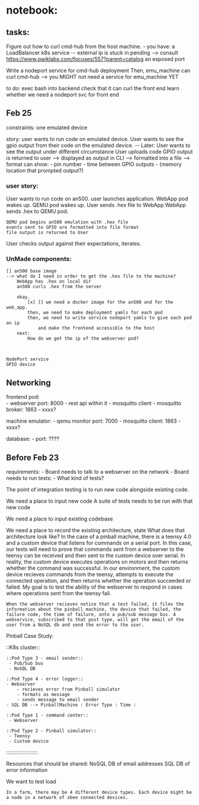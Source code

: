 # notebook:


## tasks:

Figure out how to curl cmd-hub from the host machine.
	- you have: 
		a LoadBalancer k8s service
			-- external ip is stuck in pending
				--> consult https://www.qwiklabs.com/focuses/557?parent=catalog
		an exposed port

Write a nodeport service for cmd-hub deployment
	Then, emu_machine can curl cmd-hub
--> you MIGHT not need a service for emu_machine YET


to do:
	exec bash into backend
	check that it can curl the front end
	learn whether we need a nodeport svc for front end


## Feb 25

constraints: one emulated device

story: user wants to run code on emulated device.
	User wants to see the gpio output from their code on the emulated device.
	 -- Later: User wants to see the output under different circumstance 
	User uploads code
	GPIO output is returned to user
		--> displayed as output in CLI
		--> formatted into a file 
			--> format can show: 
				- pin number
				- time between GPIO outputs
				- (memory location that prompted output?)


### user story:

User wants to run code on an500.
user launches application.
	WebApp pod wakes up.
	QEMU pod wakes up.
User sends .hex file to WebApp
	WebApp sends .hex to QEMU pod.

	QEMU pod begins an500 emulation with .hex file
	events sent to GPIO are formatted into file format
	file output is returned to User
User checks output against their expectations, iterates.

	



### UnMade components:

	[] an500 base image
	--> what do I need in order to get the .hex file to the machine?
		WebApp has .hex on local dir
		an500 curls .hex from the server
		
		okay. 
			[x] [] we need a docker image for the an500 and for the web_app.
			then, we need to make deployment yamls for each pod
			then, we need to write service nodeport yamls to give each pod an ip 
				and make the frontend accessible to the host
		next:
			How do we get the ip of the webserver pod?



	NodePort service
	GPIO device



## Networking

frontend pod:	
	- webserver port:		8000
		- rest api within it
		- mosquitto client
	- mosquitto broker:		1863
	- xxxx?

machine emulator:
	- qemu monitor port:	7000
	- mosquitto client:		1863
	- xxxx?

database:
	- port:					????

















## Before Feb 23

requirements:
	- Board needs to talk to a webserver on the network
	- Board needs to run tests:
		- What kind of tests?

The point of integration testing is to run new code alongside existing code.

We need a place to input new code
	A suite of tests needs to be run with that new code

We need a place to input existing codebase

We need a place to record the existing architecture, state
	What does that architecture look like?
		In the case of a pinball machine, there is a teensy 4.0 and a custom device that listens for commands on a serial port.
		In this case, our tests will need to prove that commands sent from a webserver to the teensy can be received and then sent to the custom device over serial.
			In reality, the custom device executes operations on motors and then returns whether the command was successful. 
			In our environment, the custom device recieves commands from the teensy, attempts to execute the connected operation, and then returns whether the operation succeeded or failed. My goal is to test the ability of the webserver to respond in cases where operations sent from the teensy fail.

	When the webserver recieves notice that a test failed, it files the information about the pinball machine, the device that failed, the failure code, the time of failure, onto a pub/sub message bus. A webservice, subscribed to that post type, will get the email of the user from a NoSQL db and send the error to the user.


Pinball Case Study:

::K8s cluster::

	::Pod Type 3 - email sender::
	 - Pub/Sub bus
	 - NoSQL DB

	::Pod Type 4 - error logger::
	- Webserver
		- recieves error from Pinball simulator
		- formats as message
		- sends message to email sender
	- SQL DB --> PinballMachine : Error Type : Time :   

	::Pod Type 1 - command center::
	 - Webserver

	::Pod Type 2 - Pinball simulator::
	 - Teensy
	 - Custom device
:::::::::::::::::::::

Resources that should be shared:
	NoSQL DB of email addresses
	SQL DB of error information




We want to test load



	In a farm, there may be 4 different device types. Each device might be a node in a network of xbee connected devices.
